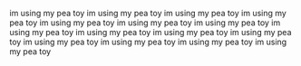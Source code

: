 im using my pea toy im using my pea toy im using my pea toy im using my pea toy im using my pea toy im using my pea toy im using my pea toy im using my pea toy im using my pea toy im using my pea toy im using my pea toy im using my pea toy im using my pea toy im using my pea toy im using my pea toy 
